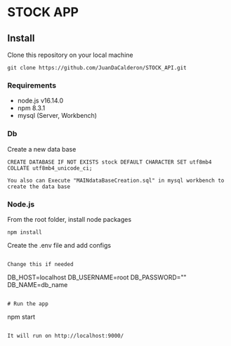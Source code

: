 # STOCK APP

## Install

Clone this repository on your local machine
```
git clone https://github.com/JuanDaCalderon/STOCK_API.git
```

### Requirements

- node.js v16.14.0
- npm 8.3.1
- mysql (Server, Workbench)

### Db

Create a new data base
```
CREATE DATABASE IF NOT EXISTS stock DEFAULT CHARACTER SET utf8mb4 COLLATE utf8mb4_unicode_ci;

You also can Execute "MAINdataBaseCreation.sql" in mysql workbench to create the data base
```

### Node.js

From the root folder, install node packages
```
npm install
```

Create the .env file and add configs

```

Change this if needed
```
DB_HOST=localhost
DB_USERNAME=root
DB_PASSWORD=""
DB_NAME=db_name
```

# Run the app
```
npm start
```

It will run on http://localhost:9000/
